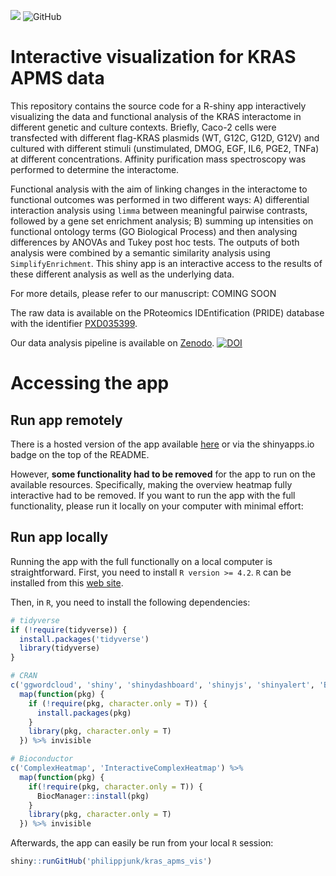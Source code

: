 [![](https://img.shields.io/badge/Shiny-shinyapps.io-blue?style=flat&labelColor=white&logo=RStudio&logoColor=blue)](https://pjunk.shinyapps.io/kras_apms_vis/)
![GitHub](https://img.shields.io/github/license/philippjunk/kras_apms_vis)

# Interactive visualization for KRAS APMS data

This repository contains the source code for a R-shiny app interactively visualizing the data and functional analysis of the KRAS interactome in different genetic and culture contexts. Briefly, Caco-2 cells were transfected with different flag-KRAS plasmids (WT, G12C, G12D, G12V) and cultured with different stimuli (unstimulated, DMOG, EGF, IL6, PGE2, TNFa) at different concentrations. Affinity purification mass spectroscopy was performed to determine the interactome. 

Functional analysis with the aim of linking changes in the interactome to functional outcomes was performed in two different ways: A) differential interaction analysis using `limma` between meaningful pairwise contrasts, followed by a gene set enrichment analysis; B) summing up intensities on functional ontology terms (GO Biological Process) and then analysing differences by ANOVAs and Tukey post hoc tests. The outputs of both analysis were combined by a semantic similarity analysis using `SimplifyEnrichment`. This shiny app is an interactive access to the results of these different analysis as well as the underlying data.

For more details, please refer to our manuscript: COMING SOON

The raw data is available on the PRoteomics IDEntification (PRIDE) database with the identifier [PXD035399](https://www.ebi.ac.uk/pride/archive/projects/PXD035399).

Our data analysis pipeline is available on [Zenodo](https://doi.org/10.5281/zenodo.6896565). [![DOI](https://zenodo.org/badge/DOI/10.5281/zenodo.6896565.svg)](https://doi.org/10.5281/zenodo.6896565)

# Accessing the app

## Run app remotely

There is a hosted version of the app available [here](https://pjunk.shinyapps.io/kras_apms_vis/) or via the shinyapps.io badge on the top of the README. 

However, **some functionality had to be removed** for the app to run on the available resources. Specifically, making the overview heatmap fully interactive had to be removed. If you want to run the app with the full functionality, please run it locally on your computer with minimal effort:

## Run app locally

Running the app with the full functionally on a local computer is straightforward. First, you need to install `R version >= 4.2`. `R` can be installed from this [web site](https://www.r-project.org/).

Then, in `R`, you need to install the following dependencies:

```R
# tidyverse
if (!require(tidyverse)) {
  install.packages('tidyverse')
  library(tidyverse)
}

# CRAN
c('ggwordcloud', 'shiny', 'shinydashboard', 'shinyjs', 'shinyalert', 'BiocManager') %>%
  map(function(pkg) {
    if (!require(pkg, character.only = T)) {
      install.packages(pkg)
    }
    library(pkg, character.only = T)
  }) %>% invisible

# Bioconductor
c('ComplexHeatmap', 'InteractiveComplexHeatmap') %>%
  map(function(pkg) {
    if(!require(pkg, character.only = T)) {
      BiocManager::install(pkg)
    }
    library(pkg, character.only = T)
  }) %>% invisible

```

Afterwards, the app can easily be run from your local `R` session:

```R
shiny::runGitHub('philippjunk/kras_apms_vis')
```
